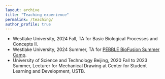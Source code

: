 ```yaml
---
layout: archive
title: "Teaching experience"
permalink: /teaching/
author_profile: true
---
```

  + Westlake University, 2024 Fall, TA for Basic Biological Processes and Concepts II.
  + Westlake University, 2024 Summer, TA for [PEBBLE BioFusion Summer Camp](https://cis.westlake.edu.cn/en/info/1033/1052.htm).
  + University of Science and Technology Beijing, 2020 Fall to 2023 Summer, Lecturer for Mechanical Drawing at Center for Student Learning and Development, USTB.